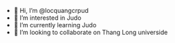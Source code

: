 - 👋 Hi, I’m @locquangcrpud
- 👀 I’m interested in Judo
- 🌱 I’m currently learning Judo
- 💞️ I’m looking to collaborate on Thang Long universide

<!---
locquangcrpud/locquangcrpud is a ✨ special ✨ repository because its `README.md` (this file) appears on your GitHub profile.
You can click the Preview link to take a look at your changes.
--->
